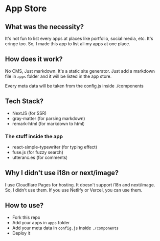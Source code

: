 # App Store

## What was the necessity?

It's not fun to list every apps at places like portfolio, social media, etc. It's cringe too. So, I made this app to list all my apps at one place.

## How does it work?

No CMS, Just markdown. It's a static site generator. Just add a markdown file in `apps` folder and it will be listed in the app store.

Every meta data will be taken from the config.js inside ./components

## Tech Stack?

- NextJS (for SSR)
- gray-matter (for parsing markdown)
- remark-html (for markdown to html)

### The stuff inside the app

- react-simple-typewriter (for typing effect)
- fuse.js (for fuzzy search)
- utteranc.es (for comments)

## Why I didn't use i18n or next/image?

I use Cloudflare Pages for hosting. It doesn't support i18n and next/image. So, I didn't use them. If you use Netlify or Vercel, you can use them.

## How to use?

- Fork this repo
- Add your apps in `apps` folder
- Add your meta data in `config.js` inside `./components`
- Deploy it
